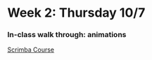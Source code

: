 # Week 2: Thursday 10/7

### In-class walk through: animations

[Scrimba Course](https://scrimba.com/learn/cssanimations/what-are-transitions-cybNwZTM)

